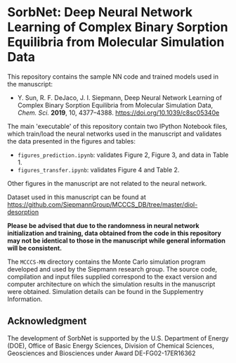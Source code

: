 # SorbNet: Deep Neural Network Learning of Complex Binary Sorption Equilibria from Molecular Simulation Data

This repository contains the sample NN code and trained models used in the manuscript:

* Y. Sun, R. F. DeJaco, J. I. Siepmann, Deep Neural Network Learning of Complex Binary Sorption Equilibria from Molecular Simulation Data,  *Chem. Sci.* **2019**, 10, 4377–4388. <https://doi.org/10.1039/c8sc05340e>  

The main 'executable' of this repository contain two IPython Notebook files, which train/load the neural networks used in the manuscript and validates the data presented in the figures and tables:
 * ```figures_prediction.ipynb```: validates Figure 2, Figure 3, and data in Table 1.
 * ```figures_transfer.ipynb```: validates Figure 4 and Table 2.
 
Other figures in the manuscript are not related to the neural network.

Dataset used in this manuscript can be found at <https://github.com/SiepmannGroup/MCCCS_DB/tree/master/diol-desorption>


**Please be advised that due to the randomness in neural network initialization and training, data obtained from the code in this repository may not be identical to those in the manuscript while general information will be consistent.**


The ```MCCCS-MN``` directory contains the Monte Carlo simulation program developed and used by the Siepmann research group. The source code, compilation and input files supplied correspond to the exact version and computer architecture on which the simulation results in the manuscript were obtained. Simulation details can be found in the Supplementry Information.

## Acknowledgment
The development of SorbNet is supported by the U.S. Department of Energy (DOE), Office of Basic Energy Sciences, Division of
Chemical Sciences, Geosciences and Biosciences under Award DE-FG02-17ER16362
